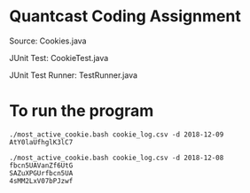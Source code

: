 # Quantcast Coding Assignment
Source: Cookies.java 

JUnit Test: CookieTest.java

JUnit Test Runner: TestRunner.java

# To run the program
```shell
./most_active_cookie.bash cookie_log.csv -d 2018-12-09
AtY0laUfhglK3lC7

./most_active_cookie.bash cookie_log.csv -d 2018-12-08
fbcn5UAVanZf6UtG
SAZuXPGUrfbcn5UA
4sMM2LxV07bPJzwf
```
